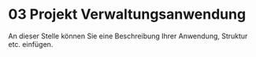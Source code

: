 # 03 Projekt Verwaltungsanwendung
An dieser Stelle können Sie eine Beschreibung Ihrer Anwendung, Struktur etc. einfügen.
